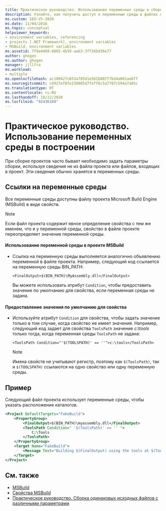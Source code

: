 ```yaml
---
title: Практическое руководство. Использование переменных среды в сборке | Документация Майкрософт
description: Узнайте, как получить доступ к переменным среды в файлах проекта MSBuild и использовать переменные среды для указания параметров сборки без изменения файла проекта.
ms.custom: SEO-VS-2020
ms.date: 11/04/2016
ms.topic: conceptual
helpviewer_keywords:
- environment variables, referencing
- projects [.NET Framework], environment variables
- MSBuild, environment variables
ms.assetid: 7f9e4469-8865-4b59-aab3-3ff26bd36e77
author: ghogen
ms.author: ghogen
manager: jillfra
ms.workload:
- multiple
ms.openlocfilehash: ac100427c653a785d1e562b807f7bd4a001ae6ff
ms.sourcegitcommit: c4927ef8fe239005d7feff6c5a7707c594a7a05c
ms.translationtype: HT
ms.contentlocale: ru-RU
ms.lasthandoff: 10/22/2020
ms.locfileid: "92436169"
---
```

# <a name="how-to-use-environment-variables-in-a-build"></a>Практическое руководство. Использование переменных среды в построении

При сборке проектов часто бывает необходимо задать параметры сборки, используя сведения не из файла проекта или файлов, входящих в проект. Эти сведения обычно хранятся в переменных среды.

## <a name="reference-environment-variables"></a>Ссылки на переменные среды

 Все переменные среды доступны файлу проекта Microsoft Build Engine (MSBuild) в виде свойств.

> [!NOTE]
> Если файл проекта содержит явное определение свойства с тем же именем, что и у переменной среды, свойство в файле проекте переопределяет значение переменной среды.

#### <a name="to-use-an-environment-variable-in-an-msbuild-project"></a>Использование переменной среды в проекте MSBuild

- Ссылка на переменную среды выполняется аналогично объявлению переменной в файле проекта. Например, следующий код ссылается на переменную среды BIN_PATH:

   `<FinalOutput>$(BIN_PATH)\MyAssembly.dll</FinalOutput>`

  Вы можете использовать атрибут `Condition`, чтобы предоставить значение по умолчанию для свойства, если переменная среды не задана.

#### <a name="to-provide-a-default-value-for-a-property"></a>Предоставление значения по умолчанию для свойства

- Используйте атрибут `Condition` для свойства, чтобы задать значение только в том случае, когда свойство не имеет значения. Например, следующий код задает для свойства `ToolsPath` значение *c:\tools* только тогда, когда переменная среды `ToolsPath` не задана:

     `<ToolsPath Condition="'$(TOOLSPATH)' == ''">c:\tools</ToolsPath>`

    > [!NOTE]
    > Имена свойств не учитывают регистр, поэтому как `$(ToolsPath)`, так и `$(TOOLSPATH)` ссылаются на одно свойство или одну переменную среды.

## <a name="example"></a>Пример

 Следующий файл проекта использует переменные среды, чтобы указать расположение каталогов.

```xml
<Project DefaultTargets="FakeBuild">
    <PropertyGroup>
        <FinalOutput>$(BIN_PATH)\myassembly.dll</FinalOutput>
        <ToolsPath Condition=" '$(ToolsPath)' == '' ">
            C:\Tools
        </ToolsPath>
    </PropertyGroup>
    <Target Name="FakeBuild">
        <Message Text="Building $(FinalOutput) using the tools at $(ToolsPath)..."/>
    </Target>
</Project>
```

## <a name="see-also"></a>См. также

- [MSBuild](../msbuild/msbuild.md)
- [Свойства MSBuild](../msbuild/msbuild-properties.md)
- [Практическое руководство. Сборка одинаковых исходных файлов с различными параметрами](../msbuild/how-to-build-the-same-source-files-with-different-options.md)

